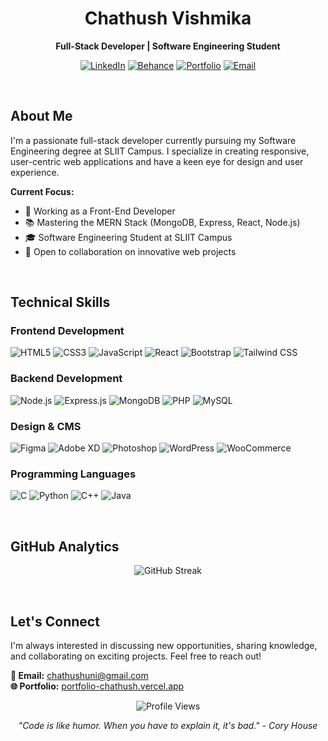 <div align="center">

# Chathush Vishmika

**Full-Stack Developer | Software Engineering Student**



[![LinkedIn](https://img.shields.io/badge/LinkedIn-0A66C2?style=flat-square&logo=linkedin&logoColor=white)](https://www.linkedin.com/in/chathush-vishmika)
[![Behance](https://img.shields.io/badge/Behance-1769FF?style=flat-square&logo=behance&logoColor=white)](https://www.behance.net/chathusvishmik)
[![Portfolio](https://img.shields.io/badge/Portfolio-000000?style=flat-square&logo=vercel&logoColor=white)](https://portfolio-chathush.vercel.app/)
[![Email](https://img.shields.io/badge/Email-EA4335?style=flat-square&logo=gmail&logoColor=white)](mailto:chathushuni@gmail.com)

<br>

</div>



## About Me

I'm a passionate full-stack developer currently pursuing my Software Engineering degree at SLIIT Campus. I specialize in creating responsive, user-centric web applications and have a keen eye for design and user experience.

**Current Focus:**
- 🔧 Working as a Front-End Developer
- 📚 Mastering the MERN Stack (MongoDB, Express, React, Node.js)
- 🎓 Software Engineering Student at SLIIT Campus
- 🤝 Open to collaboration on innovative web projects


<br>

## Technical Skills

### Frontend Development
![HTML5](https://img.shields.io/badge/HTML5-E34F26?style=flat-square&logo=html5&logoColor=white)
![CSS3](https://img.shields.io/badge/CSS3-1572B6?style=flat-square&logo=css3&logoColor=white)
![JavaScript](https://img.shields.io/badge/JavaScript-F7DF1E?style=flat-square&logo=javascript&logoColor=black)
![React](https://img.shields.io/badge/React-61DAFB?style=flat-square&logo=react&logoColor=black)
![Bootstrap](https://img.shields.io/badge/Bootstrap-7952B3?style=flat-square&logo=bootstrap&logoColor=white)
![Tailwind CSS](https://img.shields.io/badge/Tailwind_CSS-06B6D4?style=flat-square&logo=tailwind-css&logoColor=white)

### Backend Development
![Node.js](https://img.shields.io/badge/Node.js-339933?style=flat-square&logo=nodedotjs&logoColor=white)
![Express.js](https://img.shields.io/badge/Express.js-000000?style=flat-square&logo=express&logoColor=white)
![MongoDB](https://img.shields.io/badge/MongoDB-47A248?style=flat-square&logo=mongodb&logoColor=white)
![PHP](https://img.shields.io/badge/PHP-777BB4?style=flat-square&logo=php&logoColor=white)
![MySQL](https://img.shields.io/badge/MySQL-4479A1?style=flat-square&logo=mysql&logoColor=white)

### Design & CMS
![Figma](https://img.shields.io/badge/Figma-F24E1E?style=flat-square&logo=figma&logoColor=white)
![Adobe XD](https://img.shields.io/badge/Adobe_XD-FF61F6?style=flat-square&logo=adobe-xd&logoColor=white)
![Photoshop](https://img.shields.io/badge/Photoshop-31A8FF?style=flat-square&logo=adobe-photoshop&logoColor=white)
![WordPress](https://img.shields.io/badge/WordPress-21759B?style=flat-square&logo=wordpress&logoColor=white)
![WooCommerce](https://img.shields.io/badge/WooCommerce-96588A?style=flat-square&logo=woocommerce&logoColor=white)

### Programming Languages
![C](https://img.shields.io/badge/C-A8B9CC?style=flat-square&logo=c&logoColor=black)
![Python](https://img.shields.io/badge/C-A8B9CC?style=flat-square&logo=c&logoColor=black)
![C++](https://img.shields.io/badge/C++-00599C?style=flat-square&logo=c%2B%2B&logoColor=white)
![Java](https://img.shields.io/badge/Java-ED8B00?style=flat-square&logo=java&logoColor=white)


<br>

## GitHub Analytics

<div align="center">

![GitHub Streak](https://github-readme-streak-stats.herokuapp.com/?user=chathush-vish&theme=github-dark-blue&hide_border=true&background=0D1117&stroke=58A6FF&ring=58A6FF&fire=58A6FF&currStreakLabel=58A6FF)

</div>


<br>

## Let's Connect

I'm always interested in discussing new opportunities, sharing knowledge, and collaborating on exciting projects. Feel free to reach out!

**📧 Email:** chathushuni@gmail.com  
**🌐 Portfolio:** [portfolio-chathush.vercel.app](https://portfolio-chathush.vercel.app/)

<div align="center">


![Profile Views](https://komarev.com/ghpvc/?username=chathush-vish&style=flat-square&color=58A6FF)

*"Code is like humor. When you have to explain it, it's bad." - Cory House*

</div>
